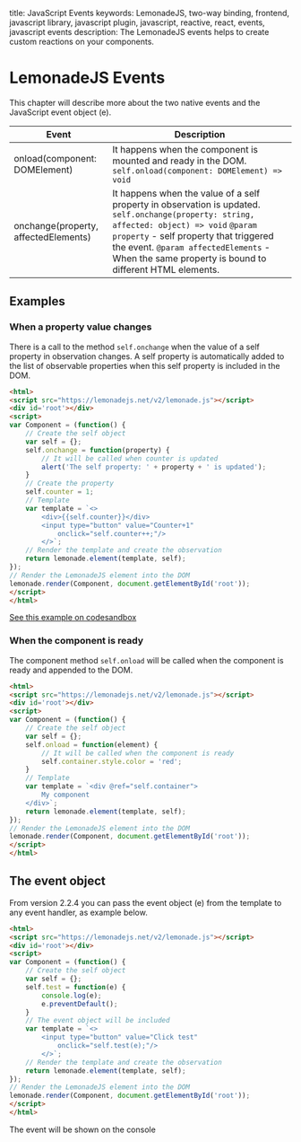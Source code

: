 
title: JavaScript Events
keywords: LemonadeJS, two-way binding, frontend, javascript library, javascript plugin, javascript, reactive, react, events, javascript events
description: The LemonadeJS events helps to create custom reactions on your components.

LemonadeJS Events
=================

This chapter will describe more about the two native events and the JavaScript event object (e).  

| Event | Description                                                                                                                                                                                                                                                                                                                             |
| --- |-----------------------------------------------------------------------------------------------------------------------------------------------------------------------------------------------------------------------------------------------------------------------------------------------------------------------------------------|
| onload(component: DOMElement) | It happens when the component is mounted and ready in the DOM.                                                                                                                                                                                                                             `self.onload(component: DOMElement) => void` |
| onchange(property, affectedElements) | It happens when the value of a self property in observation is updated. `self.onchange(property: string, affected: object) => void` `@param property` - self property that triggered the event.   `@param affectedElements` - When the same property is bound to different HTML elements.                                               |

Examples
--------

### When a property value changes

There is a call to the method `self.onchange` when the value of a self property in observation changes. A self property is automatically added to the list of observable properties when this self property is included in the DOM.  
  
```html
<html>
<script src="https://lemonadejs.net/v2/lemonade.js"></script>
<div id='root'></div>
<script>
var Component = (function() {
    // Create the self object
    var self = {};
    self.onchange = function(property) {
        // It will be called when counter is updated
        alert('The self property: ' + property + ' is updated');
    }
    // Create the property
    self.counter = 1;
    // Template
    var template = `<>
        <div>{{self.counter}}</div>
        <input type="button" value="Counter+1"
            onclick="self.counter++;"/>
        </>`;
    // Render the template and create the observation
    return lemonade.element(template, self);
});
// Render the LemonadeJS element into the DOM
lemonade.render(Component, document.getElementById('root'));
</script>
</html>
```

[See this example on codesandbox](https://codesandbox.io/s/lemonadejs-events-example-1qppb)

  
  

### When the component is ready

The component method `self.onload` will be called when the component is ready and appended to the DOM.  
  
```html
<html>
<script src="https://lemonadejs.net/v2/lemonade.js"></script>
<div id='root'></div>
<script>
var Component = (function() {
    // Create the self object
    var self = {};
    self.onload = function(element) {
        // It will be called when the component is ready
        self.container.style.color = 'red';
    }
    // Template
    var template = `<div @ref="self.container">
        My component
    </div>`;
    return lemonade.element(template, self);
});
// Render the LemonadeJS element into the DOM
lemonade.render(Component, document.getElementById('root'));
</script>
</html>
```
  
  
  

The event object
----------------

From version 2.2.4 you can pass the event object (e) from the template to any event handler, as example below.  
  
```html
<html>
<script src="https://lemonadejs.net/v2/lemonade.js"></script>
<div id='root'></div>
<script>
var Component = (function() {
    // Create the self object
    var self = {};
    self.test = function(e) {
        console.log(e);
        e.preventDefault();
    }
    // The event object will be included
    var template = `<>
        <input type="button" value="Click test"
            onclick="self.test(e);"/>
        </>`;
    // Render the template and create the observation
    return lemonade.element(template, self);
});
// Render the LemonadeJS element into the DOM
lemonade.render(Component, document.getElementById('root'));
</script>
</html>
```

The event will be shown on the console